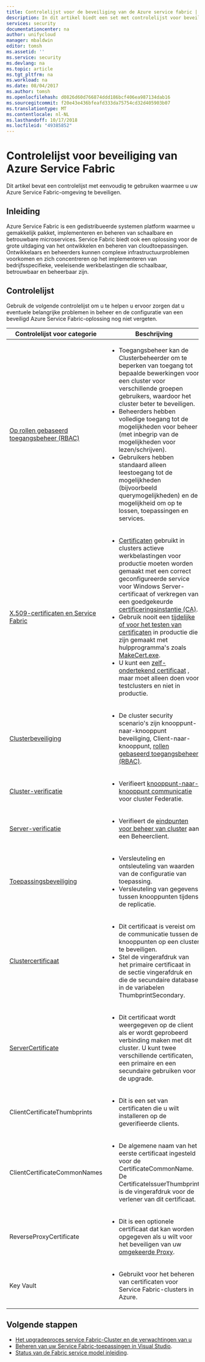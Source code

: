 ```yaml
---
title: Controlelijst voor de beveiliging van de Azure service fabric | Microsoft Docs
description: In dit artikel biedt een set met controlelijst voor beveiliging van Azure-infrastructuur.
services: security
documentationcenter: na
author: unifycloud
manager: mbaldwin
editor: tomsh
ms.assetid: ''
ms.service: security
ms.devlang: na
ms.topic: article
ms.tgt_pltfrm: na
ms.workload: na
ms.date: 08/04/2017
ms.author: tomsh
ms.openlocfilehash: d0826d60d766874ddd186bcf406ea987134dab16
ms.sourcegitcommit: f20e43e436bfeafd333da75754cd32d405903b07
ms.translationtype: MT
ms.contentlocale: nl-NL
ms.lasthandoff: 10/17/2018
ms.locfileid: "49385852"
---
```

# <a name="azure-service-fabric-security-checklist"></a>Controlelijst voor beveiliging van Azure Service Fabric
Dit artikel bevat een controlelijst met eenvoudig te gebruiken waarmee u uw Azure Service Fabric-omgeving te beveiligen.

## <a name="introduction"></a>Inleiding
Azure Service Fabric is een gedistribueerde systemen platform waarmee u gemakkelijk pakket, implementeren en beheren van schaalbare en betrouwbare microservices. Service Fabric biedt ook een oplossing voor de grote uitdaging van het ontwikkelen en beheren van cloudtoepassingen. Ontwikkelaars en beheerders kunnen complexe infrastructuurproblemen voorkomen en zich concentreren op het implementeren van bedrijfsspecifieke, veeleisende werkbelastingen die schaalbaar, betrouwbaar en beheerbaar zijn.

## <a name="checklist"></a>Controlelijst
Gebruik de volgende controlelijst om u te helpen u ervoor zorgen dat u eventuele belangrijke problemen in beheer en de configuratie van een beveiligd Azure Service Fabric-oplossing nog niet vergeten.


|Controlelijst voor categorie| Beschrijving |
| ------------ | -------- |
|[Op rollen gebaseerd toegangsbeheer (RBAC)](https://docs.microsoft.com/azure/service-fabric/service-fabric-cluster-security-roles) | <ul><li>Toegangsbeheer kan de Clusterbeheerder om te beperken van toegang tot bepaalde bewerkingen voor een cluster voor verschillende groepen gebruikers, waardoor het cluster beter te beveiligen.</li><li>Beheerders hebben volledige toegang tot de mogelijkheden voor beheer (met inbegrip van de mogelijkheden voor lezen/schrijven). </li><li> Gebruikers hebben standaard alleen leestoegang tot de mogelijkheden (bijvoorbeeld querymogelijkheden) en de mogelijkheid om op te lossen, toepassingen en services.</li></ul>|
|[X.509-certificaten en Service Fabric](https://docs.microsoft.com/azure/service-fabric/service-fabric-cluster-security) | <ul><li>[Certificaten](https://docs.microsoft.com/dotnet/framework/wcf/feature-details/working-with-certificates) gebruikt in clusters actieve werkbelastingen voor productie moeten worden gemaakt met een correct geconfigureerde service voor Windows Server-certificaat of verkregen van een goedgekeurde [certificeringsinstantie (CA)](https://en.wikipedia.org/wiki/Certificate_authority).</li><li>Gebruik nooit een [tijdelijke of voor het testen van certificaten](https://docs.microsoft.com/dotnet/framework/wcf/feature-details/how-to-create-temporary-certificates-for-use-during-development) in productie die zijn gemaakt met hulpprogramma's zoals [MakeCert.exe](https://msdn.microsoft.com/library/windows/desktop/aa386968.aspx). </li><li>U kunt een [zelf-ondertekend certificaat](https://docs.microsoft.com/azure/service-fabric/service-fabric-windows-cluster-x509-security) , maar moet alleen doen voor testclusters en niet in productie.</li></ul>|
|[Clusterbeveiliging](https://docs.microsoft.com/azure/service-fabric/service-fabric-cluster-security) | <ul><li>De cluster security scenario's zijn knooppunt-naar-knooppunt beveiliging, Client-naar-knooppunt, [rollen gebaseerd toegangsbeheer (RBAC)](https://docs.microsoft.com/azure/service-fabric/service-fabric-cluster-security-roles).</li></ul>|
|[Cluster-verificatie](https://docs.microsoft.com/azure/service-fabric/service-fabric-cluster-creation-via-arm) | <ul><li>Verifieert [knooppunt-naar-knooppunt communicatie](https://github.com/MicrosoftDocs/azure-docs/blob/master/articles/service-fabric/service-fabric-cluster-security.md) voor cluster Federatie. </li></ul>|
|[Server-verificatie](https://docs.microsoft.com/azure/service-fabric/service-fabric-cluster-creation-via-arm) | <ul><li>Verifieert de [eindpunten voor beheer van cluster](https://docs.microsoft.com/azure/service-fabric/service-fabric-cluster-creation-via-portal) aan een Beheerclient.</li></ul>|
|[Toepassingsbeveiliging](https://docs.microsoft.com/azure/service-fabric/service-fabric-cluster-creation-via-arm)| <ul><li>Versleuteling en ontsleuteling van waarden van de configuratie van toepassing.</li><li>   Versleuteling van gegevens tussen knooppunten tijdens de replicatie.</li></ul>|
|[Clustercertificaat](https://docs.microsoft.com/azure/service-fabric/service-fabric-windows-cluster-x509-security) | <ul><li>Dit certificaat is vereist om de communicatie tussen de knooppunten op een cluster te beveiligen.</li><li>    Stel de vingerafdruk van het primaire certificaat in de sectie vingerafdruk en die de secundaire database in de variabelen ThumbprintSecondary.</li></ul>|
|[ServerCertificate](https://docs.microsoft.com/azure/service-fabric/service-fabric-windows-cluster-x509-security)| <ul><li>Dit certificaat wordt weergegeven op de client als er wordt geprobeerd verbinding maken met dit cluster. U kunt twee verschillende certificaten, een primaire en een secundaire gebruiken voor de upgrade.</li></ul>|
|ClientCertificateThumbprints| <ul><li>Dit is een set van certificaten die u wilt installeren op de geverifieerde clients. </li></ul>|
|ClientCertificateCommonNames| <ul><li>De algemene naam van het eerste certificaat ingesteld voor de CertificateCommonName. De CertificateIssuerThumbprint is de vingerafdruk voor de verlener van dit certificaat. </li></ul>|
|ReverseProxyCertificate| <ul><li>Dit is een optionele certificaat dat kan worden opgegeven als u wilt voor het beveiligen van uw [omgekeerde Proxy](https://docs.microsoft.com/azure/service-fabric/service-fabric-reverseproxy). </li></ul>|
|Key Vault| <ul><li>Gebruikt voor het beheren van certificaten voor Service Fabric-clusters in Azure.  </li></ul>|


## <a name="next-steps"></a>Volgende stappen
- [Het upgradeproces service Fabric-Cluster en de verwachtingen van u](https://docs.microsoft.com/azure/service-fabric/service-fabric-cluster-upgrade)
- [Beheren van uw Service Fabric-toepassingen in Visual Studio](https://docs.microsoft.com/azure/service-fabric/service-fabric-manage-application-in-visual-studio).
- [Status van de Fabric service model inleiding](https://docs.microsoft.com/azure/service-fabric/service-fabric-health-introduction).

